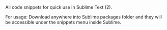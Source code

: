 All code snippets for quick use in Sublime Text (2).

For usage: Download anywhere into Sublime packages folder and they will be accessible under the snippets menu inside Sublime.
